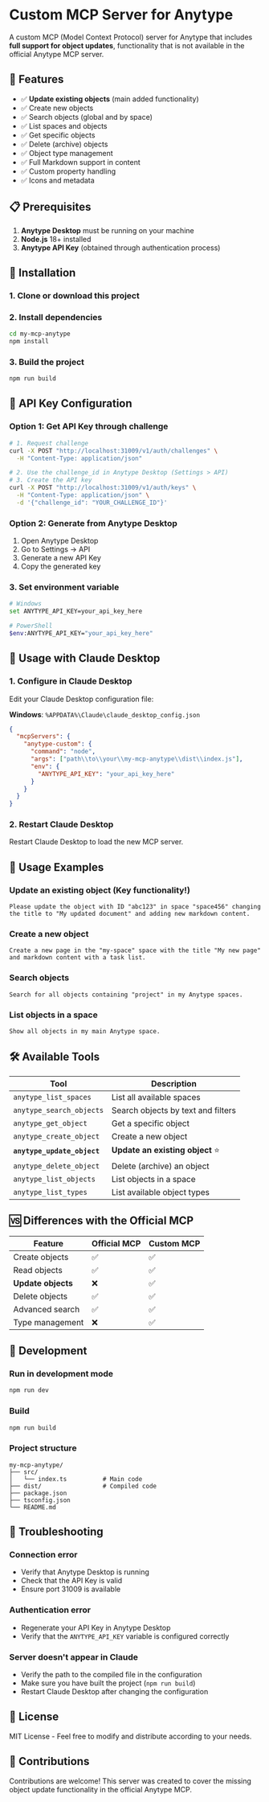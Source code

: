 # Custom MCP Server for Anytype

A custom MCP (Model Context Protocol) server for Anytype that includes **full support for object updates**, functionality that is not available in the official Anytype MCP server.

## 🚀 Features

- ✅ **Update existing objects** (main added functionality)
- ✅ Create new objects
- ✅ Search objects (global and by space)
- ✅ List spaces and objects
- ✅ Get specific objects
- ✅ Delete (archive) objects
- ✅ Object type management
- ✅ Full Markdown support in content
- ✅ Custom property handling
- ✅ Icons and metadata

## 📋 Prerequisites

1. **Anytype Desktop** must be running on your machine
2. **Node.js** 18+ installed
3. **Anytype API Key** (obtained through authentication process)

## 🔧 Installation

### 1. Clone or download this project

### 2. Install dependencies

```bash
cd my-mcp-anytype
npm install
```

### 3. Build the project

```bash
npm run build
```

## 🔑 API Key Configuration

### Option 1: Get API Key through challenge

```bash
# 1. Request challenge
curl -X POST "http://localhost:31009/v1/auth/challenges" \
  -H "Content-Type: application/json"

# 2. Use the challenge_id in Anytype Desktop (Settings > API)
# 3. Create the API key
curl -X POST "http://localhost:31009/v1/auth/keys" \
  -H "Content-Type: application/json" \
  -d '{"challenge_id": "YOUR_CHALLENGE_ID"}'
```

### Option 2: Generate from Anytype Desktop

1. Open Anytype Desktop
2. Go to Settings → API
3. Generate a new API Key
4. Copy the generated key

### 3. Set environment variable

```bash
# Windows
set ANYTYPE_API_KEY=your_api_key_here

# PowerShell
$env:ANYTYPE_API_KEY="your_api_key_here"
```

## 🚀 Usage with Claude Desktop

### 1. Configure in Claude Desktop

Edit your Claude Desktop configuration file:

**Windows**: `%APPDATA%\Claude\claude_desktop_config.json`

```json
{
  "mcpServers": {
    "anytype-custom": {
      "command": "node",
      "args": ["path\\to\\your\\my-mcp-anytype\\dist\\index.js"],
      "env": {
        "ANYTYPE_API_KEY": "your_api_key_here"
      }
    }
  }
}
```

### 2. Restart Claude Desktop

Restart Claude Desktop to load the new MCP server.

## 📖 Usage Examples

### Update an existing object (Key functionality!)

```
Please update the object with ID "abc123" in space "space456" changing the title to "My updated document" and adding new markdown content.
```

### Create a new object

```
Create a new page in the "my-space" space with the title "My new page" and markdown content with a task list.
```

### Search objects

```
Search for all objects containing "project" in my Anytype spaces.
```

### List objects in a space

```
Show all objects in my main Anytype space.
```

## 🛠️ Available Tools

| Tool | Description |
|------|-------------|
| `anytype_list_spaces` | List all available spaces |
| `anytype_search_objects` | Search objects by text and filters |
| `anytype_get_object` | Get a specific object |
| `anytype_create_object` | Create a new object |
| **`anytype_update_object`** | **Update an existing object** ⭐ |
| `anytype_delete_object` | Delete (archive) an object |
| `anytype_list_objects` | List objects in a space |
| `anytype_list_types` | List available object types |

## 🆚 Differences with the Official MCP

| Feature | Official MCP | Custom MCP |
|---------|-------------|------------|
| Create objects | ✅ | ✅ |
| Read objects | ✅ | ✅ |
| **Update objects** | ❌ | ✅ |
| Delete objects | ✅ | ✅ |
| Advanced search | ✅ | ✅ |
| Type management | ❌ | ✅ |

## 🔧 Development

### Run in development mode

```bash
npm run dev
```

### Build

```bash
npm run build
```

### Project structure

```
my-mcp-anytype/
├── src/
│   └── index.ts          # Main code
├── dist/                 # Compiled code
├── package.json
├── tsconfig.json
└── README.md
```

## 🐛 Troubleshooting

### Connection error

- Verify that Anytype Desktop is running
- Check that the API Key is valid
- Ensure port 31009 is available

### Authentication error

- Regenerate your API Key in Anytype Desktop
- Verify that the `ANYTYPE_API_KEY` variable is configured correctly

### Server doesn't appear in Claude

- Verify the path to the compiled file in the configuration
- Make sure you have built the project (`npm run build`)
- Restart Claude Desktop after changing the configuration

## 📝 License

MIT License - Feel free to modify and distribute according to your needs.

## 🤝 Contributions

Contributions are welcome! This server was created to cover the missing object update functionality in the official Anytype MCP.